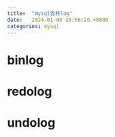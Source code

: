 ```yaml
---
title:  "mysql各种log"
date:   2024-01-08 19:56:26 +0800
categories: mysql
---
```

# binlog

# redolog

# undolog

